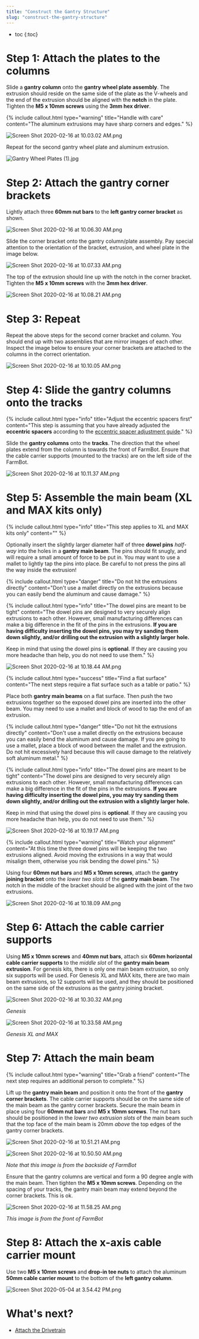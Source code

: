```yaml
---
title: "Construct the Gantry Structure"
slug: "construct-the-gantry-structure"
---
```


* toc
{:toc}


# Step 1: Attach the plates to the columns

Slide a **gantry column** onto the **gantry wheel plate assembly**. The extrusion should reside on the same side of the plate as the V-wheels and the end of the extrusion should be aligned with the **notch** in the plate. Tighten the **M5 x 10mm screws** using the **3mm hex driver**.

{%
include callout.html
type="warning"
title="Handle with care"
content="The aluminum extrusions may have sharp corners and edges."
%}



![Screen Shot 2020-02-16 at 10.03.02 AM.png](_images/Screen_Shot_2020-02-16_at_10.03.02_AM.png)

Repeat for the second gantry wheel plate and aluminum extrusion.

![Gantry Wheel Plates (1).jpg](_images/Gantry_Wheel_Plates_1.jpg)



# Step 2: Attach the gantry corner brackets

Lightly attach three **60mm nut bars** to the **left gantry corner bracket** as shown.

![Screen Shot 2020-02-16 at 10.06.30 AM.png](_images/Screen_Shot_2020-02-16_at_10.06.30_AM.png)

Slide the corner bracket onto the gantry column/plate assembly. Pay special attention to the orientation of the bracket, extrusion, and wheel plate in the image below.

![Screen Shot 2020-02-16 at 10.07.33 AM.png](_images/Screen_Shot_2020-02-16_at_10.07.33_AM.png)

The top of the extrusion should line up with the notch in the corner bracket. Tighten the **M5 x 10mm screws** with the **3mm hex driver**.

![Screen Shot 2020-02-16 at 10.08.21 AM.png](_images/Screen_Shot_2020-02-16_at_10.08.21_AM.png)



# Step 3: Repeat

Repeat the above steps for the second corner bracket and column. You should end up with two assemblies that are mirror images of each other. Inspect the image below to ensure your corner brackets are attached to the columns in the correct orientation.

![Screen Shot 2020-02-16 at 10.10.05 AM.png](_images/Screen_Shot_2020-02-16_at_10.10.05_AM.png)



# Step 4: Slide the gantry columns onto the tracks



{%
include callout.html
type="info"
title="Adjust the eccentric spacers first"
content="This step is assuming that you have already adjusted the **eccentric spacers** according to the [eccentric spacer adjustment guide](../../Extras/reference/eccentric-spacer-adjustment.md)."
%}

Slide the **gantry columns** onto the **tracks**. The direction that the wheel plates extend from the column is towards the front of FarmBot. Ensure that the cable carrier supports (mounted to the tracks) are on the left side of the FarmBot.

![Screen Shot 2020-02-16 at 10.11.37 AM.png](_images/Screen_Shot_2020-02-16_at_10.11.37_AM.png)

# Step 5: Assemble the main beam (XL and MAX kits only)

{%
include callout.html
type="info"
title="This step applies to XL and MAX kits only"
content=""
%}

Optionally insert the slightly larger diameter half of three **dowel pins** *half-way* into the holes in a **gantry main beam**. The pins should fit snugly, and will require a small amount of force to be put in. You may want to use a mallet to lightly tap the pins into place. Be careful to not press the pins all the way inside the extrusion!

{%
include callout.html
type="danger"
title="Do not hit the extrusions directly"
content="Don't use a mallet directly on the extrusions because you can easily bend the aluminum and cause damage."
%}



{%
include callout.html
type="info"
title="The dowel pins are meant to be tight"
content="The dowel pins are designed to very securely align extrusions to each other. However, small manufacturing differences can make a big difference in the fit of the pins in the extrusions. **If you are having difficulty inserting the dowel pins, you may try sanding them down slightly, and/or drilling out the extrusion with a slightly larger hole.**

Keep in mind that using the dowel pins is **optional**. If they are causing you more headache than help, you do not need to use them."
%}



![Screen Shot 2020-02-16 at 10.18.44 AM.png](_images/Screen_Shot_2020-02-16_at_10.18.44_AM.png)



{%
include callout.html
type="success"
title="Find a flat surface"
content="The next steps require a flat surface such as a table or patio."
%}

Place both **gantry main beams** on a flat surface. Then push the two extrusions together so the exposed dowel pins are inserted into the other beam. You may need to use a mallet and block of wood to tap the end of an extrusion.

{%
include callout.html
type="danger"
title="Do not hit the extrusions directly"
content="Don't use a mallet directly on the extrusions because you can easily bend the aluminum and cause damage. If you are going to use a mallet, place a block of wood between the mallet and the extrusion. Do not hit excessively hard because this will cause damage to the relatively soft aluminum metal."
%}



{%
include callout.html
type="info"
title="The dowel pins are meant to be tight"
content="The dowel pins are designed to very securely align extrusions to each other. However, small manufacturing differences can make a big difference in the fit of the pins in the extrusions. **If you are having difficulty inserting the dowel pins, you may try sanding them down slightly, and/or drilling out the extrusion with a slightly larger hole.**

Keep in mind that using the dowel pins is **optional**. If they are causing you more headache than help, you do not need to use them."
%}



![Screen Shot 2020-02-16 at 10.19.17 AM.png](_images/Screen_Shot_2020-02-16_at_10.19.17_AM.png)



{%
include callout.html
type="warning"
title="Watch your alignment"
content="At this time the three dowel pins will be keeping the two extrusions aligned. Avoid moving the extrusions in a way that would misalign them, otherwise you risk bending the dowel pins."
%}

Using four **60mm nut bars** and **M5 x 10mm screws**, attach the **gantry joining bracket** onto the *lower two slots* of the **gantry main beam**. The notch in the middle of the bracket should be aligned with the joint of the two extrusions.

![Screen Shot 2020-02-16 at 10.18.09 AM.png](_images/Screen_Shot_2020-02-16_at_10.18.09_AM.png)



# Step 6: Attach the cable carrier supports

Using **M5 x 10mm screws** and **40mm nut bars**, attach six **60mm horizontal cable carrier supports** to the *middle slot* of the **gantry main beam extrusion**. For genesis kits, there is only one main beam extrusion, so only six supports will be used. For Genesis XL and MAX kits, there are two main beam extrusions, so 12 supports will be used, and they should be positioned on the same side of the extrusions as the gantry joining bracket.

![Screen Shot 2020-02-16 at 10.30.32 AM.png](_images/Screen_Shot_2020-02-16_at_10.30.32_AM.png)

_Genesis_



![Screen Shot 2020-02-16 at 10.33.58 AM.png](_images/Screen_Shot_2020-02-16_at_10.33.58_AM.png)

_Genesis XL and MAX_



# Step 7: Attach the main beam



{%
include callout.html
type="warning"
title="Grab a friend"
content="The next step requires an additional person to complete."
%}

Lift up the **gantry main beam** and position it onto the front of the **gantry corner brackets**. The cable carrier supports should be on the same side of the main beam as the gantry corner brackets. Secure the main beam in place using four **60mm nut bars** and **M5 x 10mm screws**. The nut bars should be positioned in the *lower two extrusion slots* of the main beam such that the top face of the main beam is 20mm *above* the top edges of the gantry corner brackets.

![Screen Shot 2020-02-16 at 10.51.21 AM.png](_images/Screen_Shot_2020-02-16_at_10.51.21_AM.png)



![Screen Shot 2020-02-16 at 10.50.50 AM.png](_images/Screen_Shot_2020-02-16_at_10.50.50_AM.png)

_Note that this image is from the backside of FarmBot_

Ensure that the gantry columns are vertical and form a 90 degree angle with the main beam. Then tighten the **M5 x 10mm screws**. Depending on the spacing of your tracks, the gantry main beam may extend beyond the corner brackets. This is ok.

![Screen Shot 2020-02-16 at 11.58.25 AM.png](_images/Screen_Shot_2020-02-16_at_11.58.25_AM.png)

_This image is from the front of FarmBot_

# Step 8:  Attach the x-axis cable carrier mount

Use two **M5 x 10mm screws** and **drop-in tee nuts** to attach the aluminum **50mm cable carrier mount** to the bottom of the **left gantry column**.

![Screen Shot 2020-05-04 at 3.54.42 PM.png](_images/Screen_Shot_2020-05-04_at_3.54.42_PM.png)


# What's next?

 * [Attach the Drivetrain](attach-the-drivetrain.md)
